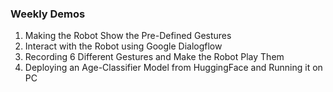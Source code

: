 ### Weekly Demos
1. Making the Robot Show the Pre-Defined Gestures
2. Interact with the Robot using Google Dialogflow
3. Recording 6 Different Gestures and Make the Robot Play Them 
4. Deploying an Age-Classifier Model from HuggingFace and Running it on PC
